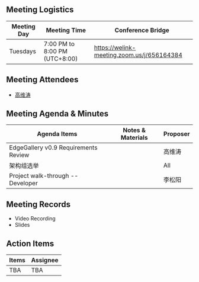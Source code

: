 ## Meeting Logistics

| Meeting Day  |  Meeting Time  | Conference Bridge  |
|---|---|---|
| Tuesdays  | 7:00 PM to 8:00 PM (UTC+8:00)   |  https://welink-meeting.zoom.us/j/656164384 |


## Meeting Attendees
- [高维涛](https://gitee.com/Gao_Victor)


## Meeting Agenda & Minutes
|  Agenda Items  |  Notes & Materials   |  Proposer |
|---|---|---|
|  EdgeGallery v0.9 Requirements Review   |    | 高维涛 |
|  架构组选举  |     | All |
|  Project walk-through -- Developer  |     | 李松阳 |

## Meeting Records
- Video Recording
- Slides


## Action Items
|  Items | Assignee   |
|---|---|
| TBA  | TBA|


